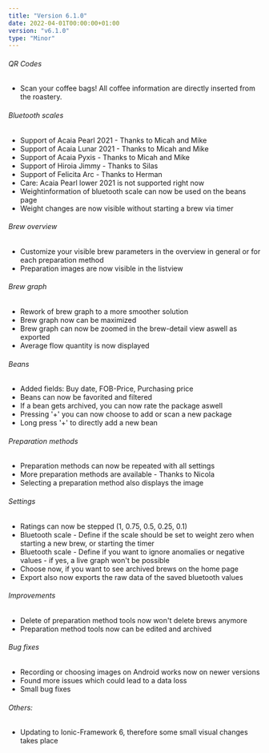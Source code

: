 ```yaml
---
title: "Version 6.1.0"
date: 2022-04-01T00:00:00+01:00
version: "v6.1.0"
type: "Minor"
---
```

###### QR Codes
- Scan your coffee bags! All coffee information are directly inserted from the roastery.

###### Bluetooth scales
- Support of Acaia Pearl 2021 - Thanks to Micah and Mike
- Support of Acaia Lunar 2021 - Thanks to Micah and Mike
- Support of Acaia Pyxis - Thanks to Micah and Mike
- Support of Hiroia Jimmy - Thanks to Silas
- Support of Felicita Arc - Thanks to Herman
- Care: Acaia Pearl lower 2021 is not supported right now
- Weightinformation of bluetooth scale can now be used on the beans page
- Weight changes are now visible without starting a brew via timer

###### Brew overview
- Customize your visible brew parameters in the overview in general or for each preparation method
- Preparation images are now visible in the listview

###### Brew graph
- Rework of brew graph to a more smoother solution
- Brew graph now can be maximized
- Brew graph can now be zoomed in the brew-detail view aswell as exported
- Average flow quantity is now displayed

###### Beans
- Added fields: Buy date, FOB-Price, Purchasing price
- Beans can now be favorited and filtered
- If a bean gets archived, you can now rate the package aswell
- Pressing '+' you can now choose to add or scan a new package
- Long press '+' to directly add a new bean

###### Preparation methods
- Preparation methods can now be repeated with all settings
- More preparation methods are available - Thanks to Nicola
- Selecting a preparation method also displays the image

###### Settings
- Ratings can now be stepped (1, 0.75, 0.5, 0.25, 0.1)
- Bluetooth scale - Define if the scale should be set to weight zero when starting a new brew, or starting the timer
- Bluetooth scale - Define if you want to ignore anomalies or negative values - if yes, a live graph won't be possible
- Choose now, if you want to see archived brews on the home page
- Export also now exports the raw data of the saved bluetooth values

###### Improvements
- Delete of preparation method tools now won't delete brews anymore
- Preparation method tools now can be edited and archived

###### Bug fixes
- Recording or choosing images on Android works now on newer versions
- Found more issues which could lead to a data loss
- Small bug fixes

###### Others:
- Updating to Ionic-Framework 6, therefore some small visual changes takes place
